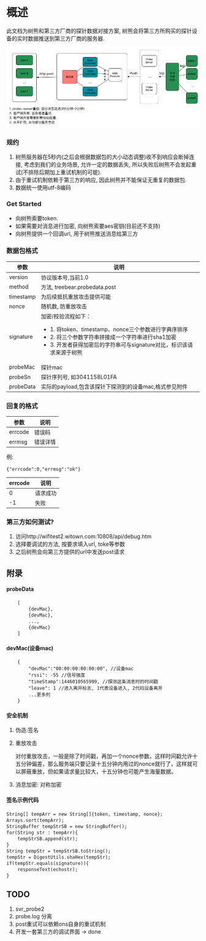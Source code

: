 # 概述
此文档为树熊和第三方厂商的探针数据对接方案, 树熊会将第三方所购买的探针设备的实时数据推送到第三方厂商的服务器.

![image](img/probe-message-post.jpg) 


### 规约
1. 树熊服务器在5秒内(之后会根据数据包的大小动态调整)收不到响应会断掉连接, 考虑到我们的业务场景, 允许一定的数据丢失, 所以失败后树熊不会发起重试(不排除后期加上重试机制的可能).
2. 由于重试机制依赖于第三方的响应, 因此树熊并不能保证无重复的数据包.
3. 数据统一使用utf-8编码

### Get Started
* 向树熊索要token.
* 如果需要对消息进行加密, 向树熊索要aes密钥(目前还不支持)
* 向树熊提供一个回调url, 用于树熊推送消息给第三方

### 数据包格式
|参数|说明|
|---|----|
|version|协议版本号,当前1.0|
|method|方法, treebear.probedata.post|
|timestamp| 为后续抵抗重放攻击提供可能|
|nonce| 随机数, 防重放攻击|
|signature|加密/校验流程如下：<ul><li>1. 将token、timestamp、nonce三个参数进行字典序排序</li><li>2. 将三个参数字符串拼接成一个字符串进行sha1加密</li><li>3. 开发者获得加密后的字符串可与signature对比，标识该请求来源于树熊</li></ul>|
|probeMac|探针mac|
|probeSn|探针序列号, 如3041158L01FA|
|probeData|实际的payload,包含该探针下探测到的设备mac,格式参见附件|

### 回复的格式
|参数|说明|
|---|---|
|errcode|错误码|
|errmsg|错误详情|

例:
```
{"errcode":0,"errmsg":"ok"}
```

|errcode|说明|
|-------|------|
|0|请求成功|
|-1|失败|



### 第三方如何测试?

1. 访问http://wifitest2.witown.com:10808/api/debug.htm
2. 选择要调试的方法, 按要求填入url, toke等参数
3. 之后树熊会向第三方提供的url中发送post请求
	

## 附录
#### probeData

```
	[
		{devMac},
		{devMac},
		...,
		{devMac}
	]
```

#### devMac(设备mac)


``` 
	{
		"devMac":"00:00:00:00:00:00", //设备mac
		"rssi": -55 //信号强度
		"timeStamp":1446010565999, //探测这条消息时的时间戳
		"leave": 1 //进入离开标志, 1代表设备进入, 2代码设备离开
		...更多列
	}
```

#### 安全机制
1. 伪造:签名
2. 重放攻击
    
    对付重放攻击，一般是除了时间戳，再加一个nonce参数，这样时间戳允许十五分钟偏差，那么服务端只要记录十五分钟内用过的nonce就行了，这样就可以屏蔽重放，但如果请求量比较大，十五分钟也可能产生海量数据。
3. 消息加密: 对称加密


#### 签名示例代码
	String[] tempArr = new String[]{token, timestamp, nonce};
	Arrays.sort(tempArr);
	StringBuffer tempStrSB = new StringBuffer();
    for(String str : tempArr){
    	tempStrSB.append(str);
    }
    String tempStr = tempStrSB.toString();
    tempStr = DigestUtils.shaHex(tempStr);
    if(tempStr.equals(signature)){
        responseText(echostr);
    }
    

## TODO
1. svr_probe2
2. probe.log 分离
3. post重试可以依赖ons自身的重试机制
4. 开发一套第三方的调试界面 -> done
